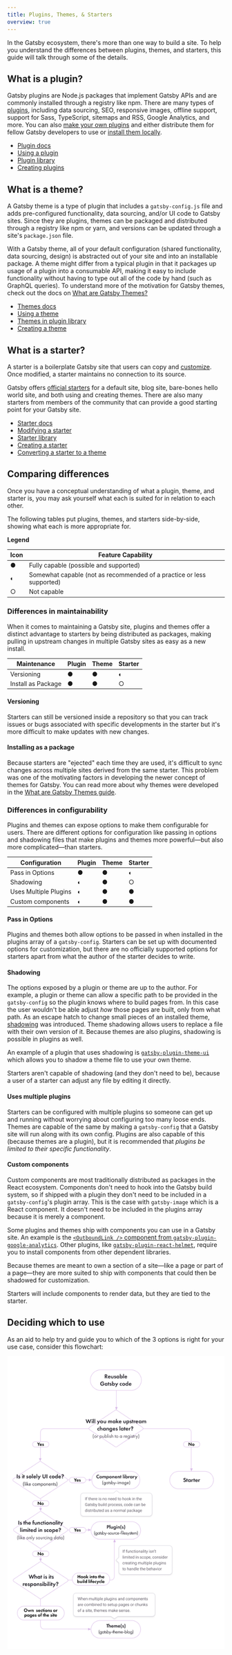 ```yaml
---
title: Plugins, Themes, & Starters
overview: true
---
```


In the Gatsby ecosystem, there's more than one way to build a site. To help you understand the differences between plugins, themes, and starters, this guide will talk through some of the details.

## What is a plugin?

Gatsby plugins are Node.js packages that implement Gatsby APIs and are commonly installed through a registry like npm. There are many types of [plugins](/plugins/), including data sourcing, SEO, responsive images, offline support, support for Sass, TypeScript, sitemaps and RSS, Google Analytics, and more. You can also [make your own plugins](/docs/creating-plugins/) and either distribute them for fellow Gatsby developers to use or [install them locally](/docs/loading-plugins-from-your-local-plugins-folder/).

- [Plugin docs](/docs/plugins/)
- [Using a plugin](/docs/using-a-plugin-in-your-site/)
- [Plugin library](/plugins/)
- [Creating plugins](/docs/creating-plugins/)

## What is a theme?

A Gatsby theme is a type of plugin that includes a `gatsby-config.js` file and adds pre-configured functionality, data sourcing, and/or UI code to Gatsby sites. Since they are plugins, themes can be packaged and distributed through a registry like npm or yarn, and versions can be updated through a site's `package.json` file.

With a Gatsby theme, all of your default configuration (shared functionality, data sourcing, design) is abstracted out of your site and into an installable package. A theme might differ from a typical plugin in that it packages up usage of a plugin into a consumable API, making it easy to include functionality without having to type out all of the code by hand (such as GraphQL queries). To understand more of the motivation for Gatsby themes, check out the docs on [What are Gatsby Themes?](/docs/themes/what-are-gatsby-themes/)

- [Themes docs](/docs/themes/)
- [Using a theme](/docs/themes/using-a-gatsby-theme/)
- [Themes in plugin library](/plugins/?=gatsby-theme)
- [Creating a theme](/docs/themes/building-themes/)

## What is a starter?

A starter is a boilerplate Gatsby site that users can copy and [customize](/docs/modifying-a-starter/). Once modified, a starter maintains no connection to its source.

Gatsby offers [official starters](/docs/starters/#official-starters) for a default site, blog site, bare-bones hello world site, and both using and creating themes. There are also many starters from members of the community that can provide a good starting point for your Gatsby site.

- [Starter docs](/docs/starters/)
- [Modifying a starter](/docs/modifying-a-starter/)
- [Starter library](/starters/)
- [Creating a starter](/docs/creating-a-starter/)
- [Converting a starter to a theme](/docs/themes/converting-a-starter/)

## Comparing differences

Once you have a conceptual understanding of what a plugin, theme, and starter is, you may ask yourself what each is suited for in relation to each other.

The following tables put plugins, themes, and starters side-by-side, showing what each is more appropriate for.

**Legend**

| Icon | Feature Capability                                                    |
| ---- | --------------------------------------------------------------------- |
| ●    | Fully capable (possible and supported)                                |
| ◐    | Somewhat capable (not as recommended of a practice or less supported) |
| ○    | Not capable                                                           |

### Differences in maintainability

When it comes to maintaining a Gatsby site, plugins and themes offer a distinct advantage to starters by being distributed as packages, making pulling in upstream changes in multiple Gatsby sites as easy as a new install.

| Maintenance        | Plugin | Theme | Starter |
| ------------------ | ------ | ----- | ------- |
| Versioning         | ●      | ●     | ◐       |
| Install as Package | ●      | ●     | ○       |

#### Versioning

Starters can still be versioned inside a repository so that you can track issues or bugs associated with specific developments in the starter but it's more difficult to make updates with new changes.

#### Installing as a package

Because starters are "ejected" each time they are used, it's difficult to sync changes across multiple sites derived from the same starter. This problem was one of the motivating factors in developing the newer concept of themes for Gatsby. You can read more about why themes were developed in the [What are Gatsby Themes guide](/docs/themes/what-are-gatsby-themes/#gatsby-starters).

### Differences in configurability

Plugins and themes can expose options to make them configurable for users. There are different options for configuration like passing in options and shadowing files that make plugins and themes more powerful—but also more complicated—than starters.

| Configuration         | Plugin | Theme | Starter |
| --------------------- | ------ | ----- | ------- |
| Pass in Options       | ●      | ●     | ◐       |
| Shadowing             | ◐      | ●     | ○       |
| Uses Multiple Plugins | ◐      | ●     | ●       |
| Custom components     | ◐      | ●     | ●       |

#### Pass in Options

Plugins and themes both allow options to be passed in when installed in the plugins array of a `gatsby-config`. Starters can be set up with documented options for customization, but there are no officially supported options for starters apart from what the author of the starter decides to write.

#### Shadowing

The options exposed by a plugin or theme are up to the author. For example, a plugin or theme can allow a specific path to be provided in the `gatsby-config` so the plugin knows where to build pages from. In this case the user wouldn't be able adjust _how_ those pages are built, only from what path. As an escape hatch to change small pieces of an installed theme, [shadowing](/docs/themes/shadowing/) was introduced. Theme shadowing allows users to replace a file with their own version of it. Because themes are also plugins, shadowing is possible in plugins as well.

An example of a plugin that uses shadowing is [`gatsby-plugin-theme-ui`](/packages/gatsby-plugin-theme-ui/?=theme-ui#customizing-the-theme) which allows you to shadow a theme file to use your own theme.

Starters aren't capable of shadowing (and they don't need to be), because a user of a starter can adjust any file by editing it directly.

#### Uses multiple plugins

Starters can be configured with multiple plugins so someone can get up and running without worrying about configuring too many loose ends. Themes are capable of the same by making a `gatsby-config` that a Gatsby site will run along with its own config. Plugins are also capable of this (because themes are a plugin), but it is recommended that _plugins be limited to their specific functionality_.

#### Custom components

Custom components are most traditionally distributed as packages in the React ecosystem. Components don't need to hook into the Gatsby build system, so if shipped with a plugin they don't need to be included in a `gatsby-config`'s plugin array. This is the case with `gatsby-image` which is a React component. It doesn't need to be included in the plugins array because it is merely a component.

Some plugins and themes ship with components you can use in a Gatsby site. An example is the [`<OutboundLink />` component from `gatsby-plugin-google-analytics`](/packages/gatsby-plugin-google-analytics/?=#outboundlink-component). Other plugins, like [`gatsby-plugin-react-helmet`](/packages/gatsby-plugin-react-helmet), require you to install components from other dependent libraries.

Because themes are meant to own a section of a site—like a page or part of a page—they are more suited to ship with components that could then be shadowed for customization.

Starters will include components to render data, but they are tied to the starter.

## Deciding which to use

As an aid to help try and guide you to which of the 3 options is right for your use case, consider this flowchart:

![Flowchart walking through options for plugins, starters, and themes](./images/plugin-starter-theme-flowchart.png)
